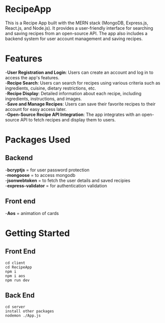# RecipeApp
This is a Recipe App built with the MERN stack (MongoDB, Express.js, React.js, and Node.js). It provides a user-friendly interface for searching and saving recipes from an open-source API. The app also includes a backend system for user account management and saving recipes.
# Features
-**User Registration and Login**: Users can create an account and log in to access the app's features.<br>
-**Recipe Search**: Users can search for recipes using various criteria such as ingredients, cuisine, dietary restrictions, etc.<br>
-**Recipe Display**: Detailed information about each recipe, including ingredients, instructions, and images.<br>
-**Save and Manage Recipes**: Users can save their favorite recipes to their account for easy access later.<br>
-**Open-Source Recipe API Integration**: The app integrates with an open-source API to fetch recipes and display them to users.<br>
# Packages Used
## Backend
-**bcryptjs** = for user password protection<br>
-**mongoose** = to access mongodb <br>
-**jsonwebtoken** = to fetch the user details and saved recipies<br>
-**express-validator** = for authentication validation<br>
## Front end 
-**Aos** = animation of cards <br>
# Getting Started
## Front End
`cd client`<br>
`cd RecipeApp`<br>
`npm i`<br>
`npm i aos`<br>
`npm run dev`<br>
## Back End
`cd server`<br>
`install other packages`<br>
`nodemon ./App.js`<br>

